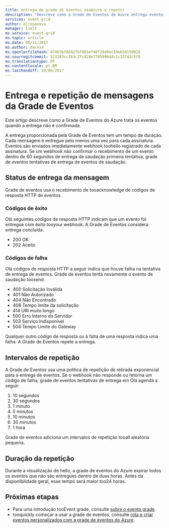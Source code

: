 ```yaml
---
title: entrega de grade de eventos aaaAzure e repetir
description: "Descreve como a Grade de Eventos do Azure entrega eventos e como ela trata mensagens não entregues."
services: event-grid
author: djrosanova
manager: timlt
ms.service: event-grid
ms.topic: article
ms.date: 08/11/2017
ms.author: darosa
ms.openlocfilehash: 874b3bf8892fbf803ef40f29d0ec10eb50150916
ms.sourcegitcommit: 523283cc1b3c37c428e77850964dc1c33742c5f0
ms.translationtype: MT
ms.contentlocale: pt-BR
ms.lasthandoff: 10/06/2017
---
```

# <a name="event-grid-message-delivery-and-retry"></a>Entrega e repetição de mensagens da Grade de Eventos 

Este artigo descreve como a Grade de Eventos do Azure trata os eventos quando a entrega não é confirmada.

A entrega proporcionada pela Grade de Eventos tem um tempo de duração. Cada mensagem é entregue pelo menos uma vez para cada assinatura. Eventos são enviados imediatamente webhook toohello registrado de cada assinatura. Se um webhook não confirmar o recebimento de um evento dentro de 60 segundos de entrega de saudação primeira tentativa, grade de eventos tentativas de entrega de eventos de saudação.

## <a name="message-delivery-status"></a>Status de entrega da mensagem

Grade de eventos usa o recebimento de tooacknowledge de códigos de resposta HTTP de eventos. 

### <a name="success-codes"></a>Códigos de êxito

Olá seguintes códigos de resposta HTTP indicam que um evento foi entregue com êxito tooyour webhook. A Grade de Eventos considera entrega concluída.

- 200 OK
- 202 Aceito

### <a name="failure-codes"></a>Códigos de falha

Olá códigos de resposta HTTP a seguir indica que houve falha na tentativa de entrega de eventos. Grade de eventos tenta novamente o evento de saudação toosend. 

- 400 Solicitação Inválida
- 401 Não Autorizado
- 404 Não Encontrado
- 408 Tempo limite da solicitação
- 414 URI muito longo
- 500 Erro Interno do Servidor
- 503 Serviço Indisponível
- 504 Tempo Limite do Gateway

Qualquer outro código de resposta ou à falta de uma resposta indica uma falha. A Grade de Eventos repete a entrega. 

## <a name="retry-intervals"></a>Intervalos de repetição

A Grade de Eventos usa uma política de repetição de retirada exponencial para a entrega de eventos. Se o webhook não responde ou retorna um código de falha, grade de eventos tentativas de entrega em Olá agenda a seguir:

1. 10 segundos
2. 30 segundos
3. 1 minuto
4. 5 minutos
5. 10 minutos
6. 30 minutos
7. 1 hora

Grade de eventos adiciona um intervalos de repetição tooall aleatória pequena.

## <a name="retry-duration"></a>Duração da repetição

Durante a visualização de hello, a grade de eventos do Azure expirar todos os eventos que não são entregues dentro de duas horas. Antes da disponibilidade geral, esse tempo será maior too24 horas. 

## <a name="next-steps"></a>Próximas etapas

* Para uma introdução tooEvent grade, consulte [sobre o evento grade](overview.md).
* tooquickly começar a usar a grade de eventos, consulte [rota e criar eventos personalizados com a grade de eventos do Azure](custom-event-quickstart.md).
